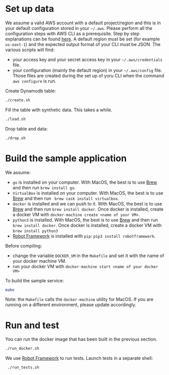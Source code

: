 # Set up data

We assume a valid AWS account with a default project/region and this is in your default configuration stored in your `~/.aws`. Please perform all the configuration steps with AWS CLI as a prerequisite. Step by step explanations can be found [here](https://docs.aws.amazon.com/cli/latest/userguide/cli-chap-configure.html). 
A default region must be set (for example `us-east-1`) and the expected output format of your CLI must be JSON.
The various scripts will find:
* your access key and your secret access key in your `~/.aws/credentials` file.
* your configuration (mainly the default region) in your `~/.aws/config` file.
Those files are created during the set up of yoru CLI when the command `aws configure` is run.

Create Dynamodb table:
``` sh
./create.sh
```
Fill the table with synthetic data. This takes a while.
``` sh 
./load.sh
```
Drop table and data:
``` sh
./drop.sh
```

# Build the sample application
We assume:
* `go` is installed on your computer. With MacOS, the best is to use [Brew](https://brew.sh/) and then run `brew install go`.
* `VirtualBox` is installed on your computer. With MacOS, the best is to use [Brew](https://brew.sh/) and then run ` brew cask install virtualbox`.
* `docker` is installed and we can push to it. With MacOS, the best is to use [Brew](https://brew.sh/) and then run `brew install docker`. Once docker is installed, create a docker VM with `docker-machine create <name of your VM>`. 
* `python3` is installed.  With MacOS, the best is to use [Brew](https://brew.sh/) and then run `brew install docker`. Once docker is installed, create a docker VM with `brew install python3`
* [Robot Framework](https://robotframework.org/) is installed with `pip`: `pip3 install robotframework`.

Before compiling: 
* change the variable `DOCKER_VM` in the `Makefile` and set it with the name of your docker machine VM.
* run your docker VM with `docker-machine start <name of your docker VM>`

To build the sample service:
``` sh
make
```
Note: the `Makefile` calls the `docker-machine` utility for MacOS. If you are running on a different environment, please update accordingly.

# Run and test
You can run the docker image that has been built in the previous section.
``` sh
./run_docker.sh
```
We use [Robot Framework](https://robotframework.org/) to run tests. Launch tests in a separate shell:
``` sh
 ./run_tests.sh
```